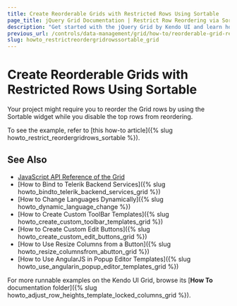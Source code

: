 ```yaml
---
title: Create Reorderable Grids with Restricted Rows Using Sortable
page_title: jQuery Grid Documentation | Restrict Row Reordering via Sortable | Kendo UI
description: "Get started with the jQuery Grid by Kendo UI and learn how to restrict rows reordering with the Sortable widget."
previous_url: /controls/data-management/grid/how-to/reorderable-grid-restricted-rows-sortable
slug: howto_restrictreordergridrowssortable_grid
---
```


# Create Reorderable Grids with Restricted Rows Using Sortable

Your project might require you to reorder the Grid rows by using the Sortable widget while you disable the top rows from reordering.

To see the example, refer to [this how-to article]({% slug howto_restrict_reordergridrows_sortable %}).

## See Also

* [JavaScript API Reference of the Grid](/api/javascript/ui/grid)
* [How to Bind to Telerik Backend Services]({% slug howto_bindto_telerik_backend_services_grid %})
* [How to Change Languages Dynamically]({% slug howto_dynamic_language_change %})
* [How to Create Custom ToolBar Templates]({% slug howto_create_custom_toolbar_templates_grid %})
* [How to Create Custom Edit Buttons]({% slug howto_create_custom_edit_buttons_grid %})
* [How to Use Resize Columns from a Button]({% slug howto_resize_columnsfrom_abutton_grid %})
* [How to Use AngularJS in Popup Editor Templates]({% slug howto_use_angularin_popup_editor_templates_grid %})

For more runnable examples on the Kendo UI Grid, browse its [**How To** documentation folder]({% slug howto_adjust_row_heights_template_locked_columns_grid %}).
